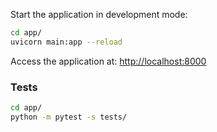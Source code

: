 Start the application in development mode:
```sh
cd app/
uvicorn main:app --reload
```
Access the application at: [http://localhost:8000](http://localhost:8000)


### Tests
```sh
cd app/
python -m pytest -s tests/
```



